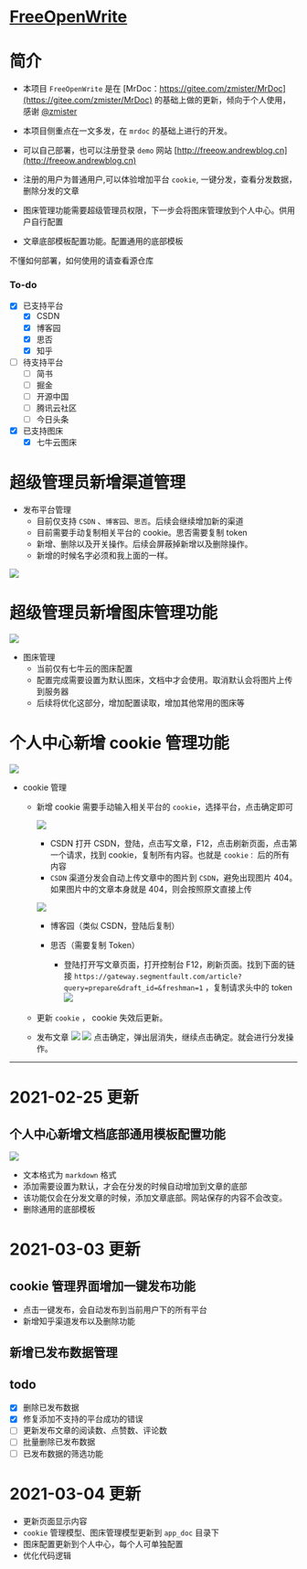 # [FreeOpenWrite](https://gitee.com/msandrew/freeopenwrite) 
# 简介
- 本项目 `FreeOpenWrite` 是在 [MrDoc：https://gitee.com/zmister/MrDoc](https://gitee.com/zmister/MrDoc) 的基础上做的更新，倾向于个人使用，
感谢 [@zmister](http://gitee.com/zmister)

- 本项目侧重点在一文多发，在 `mrdoc` 的基础上进行的开发。
- 可以自己部署，也可以注册登录 `demo` 网站 [http://freeow.andrewblog.cn](http://freeow.andrewblog.cn)
- 注册的用户为普通用户,可以体验增加平台 `cookie`, 一键分发，查看分发数据，删除分发的文章
- 图床管理功能需要超级管理员权限，下一步会将图床管理放到个人中心。供用户自行配置
- 文章底部模板配置功能。配置通用的底部模板

不懂如何部署，如何使用的请查看源仓库

### To-do
- [x] 已支持平台
  - [x] CSDN
  - [x] 博客园
  - [x] 思否
  - [x] 知乎
- [ ] 待支持平台
  - [ ] 简书
  - [ ] 掘金
  - [ ] 开源中国
  - [ ] 腾讯云社区
  - [ ] 今日头条

- [x] 已支持图床
  - [x] 七牛云图床

# 超级管理员新增渠道管理

- 发布平台管理
  - 目前仅支持 `CSDN` 、`博客园`、`思否`。后续会继续增加新的渠道
  - 目前需要手动复制相关平台的 cookie。思否需要复制 token
  - 新增、删除以及开关操作。后续会屏蔽掉新增以及删除操作。
  - 新增的时候名字必须和我上面的一样。

![](http://img.andrewblog.cn/mrdoc/2021-02-24_221458.png-gg)

# 超级管理员新增图床管理功能

![](http://img.andrewblog.cn/mrdoc/2021-02-24_222048.png-gg)

- 图床管理
  - 当前仅有七牛云的图床配置
  - 配置完成需要设置为默认图床，文档中才会使用。取消默认会将图片上传到服务器
  - 后续将优化这部分，增加配置读取，增加其他常用的图床等

# 个人中心新增 cookie 管理功能

![](http://img.andrewblog.cn/mrdoc/2021-02-24_222532.png-gg)

- cookie 管理
  
  - 新增 cookie   需要手动输入相关平台的 `cookie`，选择平台，点击确定即可
    
    ![](http://img.andrewblog.cn/mrdoc/2021-02-25_091904.png-gg)
    
    - CSDN 打开 CSDN，登陆，点击写文章，F12，点击刷新页面，点击第一个请求，找到 cookie，复制所有内容。也就是 `cookie：` 后的所有内容
    - `CSDN` 渠道分发会自动上传文章中的图片到 `CSDN`，避免出现图片 404。如果图片中的文章本身就是 404，则会按照原文直接上传
    
    ![](http://img.andrewblog.cn/mrdoc/2021-02-25_091904.png-gg)
    
    - 博客园（类似 CSDN，登陆后复制）
    - 思否（需要复制 Token）
      
      - 登陆打开写文章页面，打开控制台 F12，刷新页面。找到下面的链接 `https://gateway.segmentfault.com/article?query=prepare&draft_id=&freshman=1`  ，复制请求头中的 token
        ![](http://img.andrewblog.cn/mrdoc/2021-02-25_091905.png-gg)
  - 更新 `cookie` ， cookie 失效后更新。
  - 发布文章
    ![](http://img.andrewblog.cn/mrdoc/2021-02-25_092523.png-gg)
    ![](http://img.andrewblog.cn/mrdoc/2021-02-25_092624.png-gg)
    点击确定，弹出层消失，继续点击确定。就会进行分发操作。

---

# 2021-02-25 更新

## 个人中心新增文档底部通用模板配置功能

![](http://img.andrewblog.cn/mrdoc/2021-02-25_195152.png-gg)

- 文本格式为 `markdown` 格式
- 添加需要设置为默认，才会在分发的时候自动增加到文章的底部
- 该功能仅会在分发文章的时候，添加文章底部。网站保存的内容不会改变。
- 删除通用的底部模板

# 2021-03-03  更新

## cookie 管理界面增加一键发布功能

- 点击一键发布，会自动发布到当前用户下的所有平台
- 新增知乎渠道发布以及删除功能

## 新增已发布数据管理

## todo
- [x] 删除已发布数据
- [x] 修复添加不支持的平台成功的错误
- [ ] 更新发布文章的阅读数、点赞数、评论数
- [ ] 批量删除已发布数据
- [ ] 已发布数据的筛选功能

# 2021-03-04  更新

 - 更新页面显示内容
 - `cookie` 管理模型、图床管理模型更新到 `app_doc` 目录下
 - 图床配置更新到个人中心，每个人可单独配置
 - 优化代码逻辑
